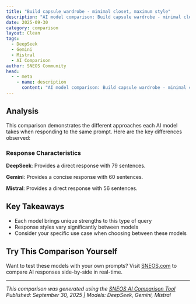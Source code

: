 ```yaml
---
title: "Build capsule wardrobe - minimal closet, maximum style"
description: "AI model comparison: Build capsule wardrobe - minimal closet, maximum style..."
date: 2025-09-30
category: comparison
layout: Clean
tags:
  - DeepSeek
  - Gemini
  - Mistral
  - AI Comparison
author: SNEOS Community
head:
  - - meta
    - name: description
      content: "AI model comparison: Build capsule wardrobe - minimal closet, maximum style..."
---
```


<ChatComparison
  title="Build capsule wardrobe - minimal closet, maximum style"
  prompt="Build capsule wardrobe - minimal closet, maximum style"
  :responses='{
    "DeepSeek": "Of course. Building a capsule wardrobe is one of the smartest things you can do for your style, your wallet, and your peace of mind. It\u2019s about curating a small collection of versatile, high-quality clothing that you love to wear.\n\nThe goal: **Fewer clothes, less decision fatigue, and a closet full of only outfits you feel great in.**\n\nHere is your step-by-step guide to building a capsule wardrobe.\n\n### The Core Philosophy\n\n1.  **Quality Over Quantity:** Invest in well-made pieces that will last in style and durability.\n2.  **Versatility is Key:** Every item should be a \u0022team player\u0022 and mix-and-match with several others.\n3.  **Know Your Personal Style:** This wardrobe is for *you*. It should reflect your lifestyle, colors, and silhouette preferences.\n4.  **It\u0027s a Living System:** Your capsule can change with the seasons, your lifestyle, and your evolving taste.\n\n---\n\n### Step 1: The Foundation - Define Your Style \u0026 Colors\n\nBefore you buy a single thing, do this crucial groundwork.\n\n*   **Identify Your Style Vibe:** Are you Classic, Minimalist, Bohemian, Edgy, or Relaxed? Create a Pinterest board or mood board to visualize it.\n*   **Choose a Color Palette:** This is the secret to effortless mixing.\n    *   **Neutrals (Your Base):** Pick 2-3 neutrals that form the foundation of your wardrobe (e.g., Black, White, and Navy; or Beige, White, and Gray).\n    *   **Accent Colors (Your Personality):** Pick 2-3 colors that you love and that complement your neutrals (e.g., Rust, Olive Green, Light Blue).\n*   **Consider Your Lifestyle:** What percentage of your week is work, weekends, special events? Your capsule should reflect this reality (e.g., 50% workwear, 40% casual, 10% going-out).\n\n---\n\n### Step 2: The \u0022Magic Numbers\u0022 - A Sample Capsule Blueprint\n\nA typical seasonal capsule consists of **25-40 items**, including tops, bottoms, and dresses, but *excluding* outerwear, accessories, and specialty workout/sleepwear.\n\nHere is a classic **37-Piece Core Capsule** you can adapt. The numbers are a guide, not a rigid rule.\n\n#### \uD83D\uDC55 TOPS (15-18 items)\n*   **Basic Tees (4):** 2 white, 1 black, 1 striped (long or short sleeve)\n*   **Blouses (3):** A silk shirt, a crisp button-down, one fun/patterned top\n*   **Knits (5):** 2 fine-gauge sweaters (1 turtleneck, 1 crewneck), 1 chunky sweater, 2 cardigans (1 long, 1 short)\n*   **Nice Tanks (2):** For layering or warm weather\n*   **Blazer or Smart Jacket (1):** Instantly elevates any outfit\n\n#### \uD83D\uDC56 BOTTOMS (7-9 items)\n*   **Denim (2):** 1 classic blue straight-leg, 1 black or white jean\n*   **Trousers (2):** 1 tailored (e.g., wool trouser), 1 casual (e.g., chino or wide-leg linen pant)\n*   **Shorts/Skirts (2):** 1 tailored short, 1 midi skirt (or adjust for your preference)\n*   **\u0022Special\u0022 Bottom (1):** Leather pant, patterned trouser, or a stylish track pant\n\n#### \uD83D\uDC57 DRESSES \u0026 JUMPSUITS (4-5 items)\n*   **Day Dress (2):** A shirt dress and a sweater dress (or two versatile casual dresses)\n*   **Go-Anywhere Dress (1):** A \u0022little black dress\u0022 or an equivalent that can be dressed up or down.\n*   **Jumpsuit (1):** A stylish, easy one-and-done outfit.\n\n#### \uD83E\uDDE5 OUTERWEAR (3-4 items) *[Often considered separate]*\n*   **Everyday Jacket (1):** Denim jacket, leather jacket, or trench coat\n*   **Winter Coat (1):** Wool coat or parka\n*   **Raincoat / Light Layer (1):** A versatile layer for unpredictable weather.\n\n---\n\n### Step 3: The \u0022Shop Your Closet\u0022 Edit\n\n**DO NOT GO SHOPPING YET.**\n\n1.  **Empty Your Closet:** Take everything out. Yes, everything.\n2.  **Sort Ruthlessly:** Create four piles:\n    *   **Love \u0026 Wear:** Fits well, makes you feel amazing, aligns with your style.\n    *   **Maybe:** You\u0027re unsure. Put these in a box out of sight for 1-3 months. If you don\u0027t go looking for an item, donate it.\n    *   **Mend/Tailor:** Items you love that need minor repairs or alterations.\n    *   **Donate/Sell:** Items that don\u0027t fit, are worn out, or don\u0027t suit your style.\n3.  **Assess Your \u0022Keep\u0022 Pile:** Lay these items out. How do they fit into your planned capsule? Identify your core pieces and see where the gaps are.\n\n---\n\n### Step 4: Strategic Shopping \u0026 Building Outfits\n\nNow, with your gap list in hand, you can shop intentionally.\n\n*   **Fill the Gaps:** Start with the most versatile missing piece (e.g., the perfect pair of jeans, a white tee, a blazer).\n*   **The \u00223-Outfit\u0022 Rule:** Before buying anything new, mentally style it with *at least* three different outfits using items already in your capsule.\n*   **Focus on Fit:** A $50 shirt that fits perfectly is better than a $200 shirt that doesn\u0027t. Budget for tailoring.\n*   **Build Outfits:** Physically try on combinations from your capsule. Take photos of your favorite outfits. This is a game-changer for getting dressed quickly.\n\n---\n\n### Step 5: The Supporting Cast\n\nA capsule wardrobe is powered by its accessories.\n\n*   **Shoes (5-6 pairs):** A neutral sneaker, a flat (loafer or ballet), an ankle boot, a dressier shoe (pump or sandal), a seasonal boot/sandal.\n*   **Bags (2-3):** A everyday tote/crossbody, a smaller evening bag, a seasonal bag (e.g., a straw tote).\n*   **Accessories:** Belts, scarves, and statement jewelry are the cheapest and most effective way to create new looks without buying new clothes.\n\n### Final Tips for Success\n\n*   **Start Small:** Don\u0027t feel you need to build the perfect capsule in a week. Start with a 10x10 challenge (10 items for 10 days) to practice.\n*   **It\u0027s Not About Deprivation:** It\u0027s about curating a collection you truly love. If you love prints, incorporate them! The rules are guidelines.\n*   **Maintain It:** Do a quick seasonal review. Swap out a few items for the new season (e.g., store heavy sweaters, bring in linen shirts) to keep it fresh.\n\nBy following this process, you\u0027ll move from a closet full of clothes and \u0022nothing to wear\u0022 to a curated collection where every piece is a favorite. Happy capsuling",
    "Gemini": "Okay, let\u0027s build you a capsule wardrobe that\u0027s all about minimalism and maximum style.  I\u0027m going to guide you through the process step-by-step.  This is a collaborative process, so I\u0027ll need your input to tailor it perfectly to your needs!\n\n**Here\u0027s the general strategy we\u0027ll follow:**\n\n1.  **Assess Your Lifestyle \u0026 Needs:**  This is the MOST important step. What do you *actually* do every day/week?\n2.  **Choose a Color Palette:**  This makes mixing and matching a breeze.\n3.  **Define Your Personal Style:**  What makes you feel confident and comfortable?\n4.  **Create a Master List:**  Specific garments we\u0027ll aim to include.\n5.  **Shopping (Intentionally):** Quality over quantity.\n6.  **Edit Ruthlessly:**  Be honest with yourself about what you *actually* wear.\n7.  **Mix \u0026 Match Magic:** Learn to create multiple outfits from a limited number of items.\n\n**Let\u0027s start with Step 1: Assess Your Lifestyle \u0026 Needs**\n\nTo create a truly effective capsule wardrobe, I need some information about your daily/weekly life. Please answer the following questions as completely as possible.  The more details you provide, the better I can assist you.\n\n*   **What is your typical weekday like?** (e.g., work, errands, childcare, gym, etc.). Be specific about what activities you are doing during each part of the day.\n*   **What is your typical weekend like?** (e.g., relaxing at home, social outings, hobbies, travel, etc.)\n*   **What is your work environment like?** (e.g., formal office, business casual, casual, remote, outdoors, etc.)  Do you need to meet with clients?\n*   **What are your hobbies and interests?** (e.g., hiking, painting, going to concerts, etc.)\n*   **Do you have any special occasions or events you regularly attend?** (e.g., weddings, conferences, galas, etc.)\n*   **What are your climate considerations?** (e.g., hot and humid, cold and snowy, mild year-round, etc.)  Where do you live?\n*   **How important is comfort to you?** (Scale of 1-10, 1 being not important at all and 10 being absolutely essential)\n*   **What are your current wardrobe pain points?** (e.g., nothing to wear, too much clutter, don\u0027t like anything I own, can\u0027t find matching pieces, etc.)\n*   **What are your budget considerations?** (e.g., high-end investments, mid-range, budget-friendly)\n*  **Do you prefer shopping in person or online?**\n\nOnce I have this information, we can move on to the next steps! I\u0027m excited to help you create a capsule wardrobe you\u0027ll love.\n",
    "Mistral": "Creating a capsule wardrobe is a great way to simplify your closet while maximizing style. Here\u2019s a step-by-step guide to help you build a minimal yet versatile wardrobe:\n\n### Step 1: Assess Your Current Wardrobe\n1. **Declutter**: Go through your closet and remove items you haven\u2019t worn in the past year, don\u2019t fit well, or don\u2019t make you feel good.\n2. **Identify Essentials**: Keep items that are versatile, high-quality, and fit well.\n\n### Step 2: Define Your Style\n1. **Personal Style**: Determine your personal style. Are you classic, bohemian, minimalist, or something else?\n2. **Color Palette**: Choose a color palette that suits your style and complexion. Neutrals like black, white, gray, and navy are versatile and easy to mix and match.\n\n### Step 3: Build the Foundation\n1. **Tops**:\n   - **Basic Tees**: 3-4 in neutral colors (white, black, gray, navy).\n   - **Blouses/Shirts**: 2-3 in versatile patterns or colors.\n   - **Sweaters**: 2-3 in neutral colors.\n   - **Jackets**: 1-2 (a blazer and a denim jacket are versatile options).\n\n2. **Bottoms**:\n   - **Jeans**: 2-3 pairs (dark wash, light wash, black).\n   - **Trousers**: 1-2 pairs in neutral colors.\n   - **Skirts/Dresses**: 2-3 versatile pieces that can be dressed up or down.\n\n3. **Outerwear**:\n   - **Coat**: 1-2 (a trench coat and a wool coat are good options).\n   - **Light Jacket**: 1 (a leather jacket or a bomber jacket).\n\n4. **Shoes**:\n   - **Everyday Shoes**: 1-2 pairs (sneakers, ballet flats).\n   - **Dress Shoes**: 1 pair (heels or dressy flats).\n   - **Boots**: 1 pair (ankle boots or knee-high boots).\n\n### Step 4: Add Accessories\n1. **Bags**:\n   - **Everyday Bag**: 1 (a tote or a crossbody bag).\n   - **Evening Bag**: 1 (a clutch or a small shoulder bag).\n\n2. **Jewelry**:\n   - **Essentials**: A few pairs of earrings, a necklace, a bracelet, and a watch.\n   - **Statement Pieces**: 1-2 items that can elevate an outfit.\n\n3. **Scarves**:\n   - **Versatile Scarves**: 2-3 in neutral colors or patterns.\n\n### Step 5: Seasonal Adjustments\n1. **Spring/Summer**:\n   - **Lightweight Fabrics**: Linen, cotton, silk.\n   - **Dresses**: 2-3 lightweight dresses.\n   - **Shorts**: 1-2 pairs.\n\n2. **Fall/Winter**:\n   - **Warm Fabrics**: Wool, cashmere, fleece.\n   - **Knitwear**: 2-3 sweaters or cardigans.\n   - **Coats**: 1-2 heavier coats.\n\n### Step 6: Maintain and Update\n1. **Regularly Review**: Every few months, review your wardrobe to ensure everything still fits and suits your style.\n2. **Quality Over Quantity**: Invest in high-quality pieces that will last longer.\n3. **Seasonal Updates**: Add a few trendy pieces each season to keep your wardrobe fresh.\n\n### Tips for Maximum Style\n1. **Mix and Match**: Ensure that every piece can be mixed and matched with multiple other items.\n2. **Layering**: Use layering to create different looks with the same pieces.\n3. **Versatility**: Choose items that can be dressed up or down depending on the occasion.\n\nBy following these steps, you can create a capsule wardrobe that is both minimal and stylish, making getting dressed each day a breeze."
  }'
  published-date="22:46"
/>

## Analysis

This comparison demonstrates the different approaches each AI model takes when responding to the same prompt. Here are the key differences observed:

### Response Characteristics

**DeepSeek**: Provides a direct response with 79 sentences. 

**Gemini**: Provides a concise response with 60 sentences. 

**Mistral**: Provides a direct response with 56 sentences. 

## Key Takeaways

- Each model brings unique strengths to this type of query
- Response styles vary significantly between models
- Consider your specific use case when choosing between these models

## Try This Comparison Yourself

Want to test these models with your own prompts? Visit [SNEOS.com](https://sneos.com) to compare AI responses side-by-side in real-time.

---

*This comparison was generated using the [SNEOS AI Comparison Tool](https://sneos.com)*
*Published: September 30, 2025 | Models: DeepSeek, Gemini, Mistral*

